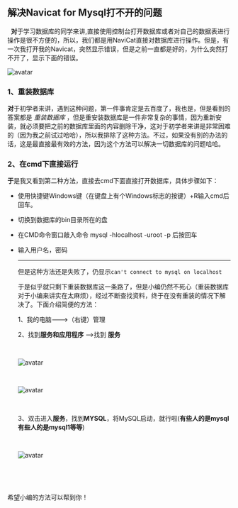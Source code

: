 ## 解决Navicat for Mysql打不开的问题 

        **对**于学习数据库的同学来讲,直接使用控制台打开数据库或者对自己的数据表进行操作是很不方便的，所以，我们都是用NaviCat直接对数据库进行操作。但是，有一次我打开我的Navicat，突然显示错误，但是之前一直都是好的，为什么突然打不开了，显示下面的错误。



![avatar](f:\帖子图片\数据库打不开.jpg)



### 1、重装数据库

​        **对**于初学者来讲，遇到这种问题，第一件事肯定是去百度了，我也是，但是看到的答案都是 *重装数据库*  ，但是重安装数据库是一件非常复杂的事情，因为重新安装，就必须要把之前的数据库里面的内容删除干净，这对于初学者来讲是非常困难的（因为我之前试过哈哈），所以我排除了这种方法。不过，如果没有别的办法的话，这是最直接最有效的方法，因为这个方法可以解决一切数据库的问题哈哈。

### 2、在cmd下直接运行

​        **于**是我又看到第二种方法，直接去cmd下面直接打开数据库，具体步骤如下：

+ 使用快捷键Windows键（在键盘上有个Windows标志的按键）+R输入cmd后回车。


+ 切换到数据库的bin目录所在的盘

+ 在CMD命令窗口敲入命令 mysql -hlocalhost -uroot -p 后按回车

+ 输入用户名，密码  

  ---

  但是这种方法还是失败了，仍显示`can't connect to mysql on localhost  `

  于是似乎就只剩下重装数据库这一条路了，但是小编仍然不死心（重装数据库对于小编来讲实在太麻烦），经过不断查找资料，终于在没有重装的情况下解决了。下面介绍简便的方法：

  1、我的电脑--->（右键）管理

  2、找到**服务和应用程序** -->找到 **服务**

  ​

  ![avatar](f:/帖子图片/a.jpg)

  ​

  ![avatar](F:/帖子图片/b.jpg)

  ​

  3、双击进入**服务**，找到**MYSQL**，将MySQL启动，就行啦(**有些人的是mysql有些人的是mysql1等等**)

  ​

  ![avatar](f:/帖子图片/c.jpg)

  ​

  ​

希望小编的方法可以帮到你！

